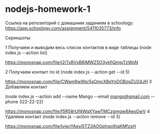 # nodejs-homework-1

Ссылка на репозиторий с домашним заданием в schoology:
https://app.schoology.com/assignment/5411035773/info

Скриншоты:

1 Получаем и выводим весь список контактов в виде таблицы
(node index.js --action list)

https://monosnap.com/file/j2iTxBVxB6lMWZ5O3ykfiQmjoTzWoN

2 Получаем контакт по id
(node index.js --action get --id 5)

https://monosnap.com/file/CWam9wWsr5sOmcX8oYnDOBzqZU24JH
3 Добавляем контакт

(node index.js --action add --name Mango --email mango@gmail.com --phone 322-22-22)

https://monosnap.com/file/f5R58rUf4WqXYawTMCzgmgw8AesGwV
4 Удаляем контакт
(node index.js --action remove --id 3)

https://monosnap.com/file/IvjecYAevi5TZ3AOGphgoXtaKMfzsH
